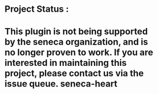 # Project Status :
This plugin is not being supported by the seneca organization,  and is no longer proven to work.
If you are interested in maintaining this project, please contact us via the issue queue.
seneca-heart
============

